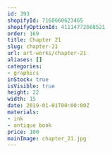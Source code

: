 ```yaml
---
id: 393
shopifyId: 7160660623465
shopifyOptionId: 41114772668521
order: 169
title: Chapter 21
slug: chapter-21
url: art-works/chapter-21
aliases: []
categories:
- graphics
inStock: true
isVisible: true
height: 22
width: 15
date: 2019-01-01T00:00:00Z
materials:
- ink
- antique book
price: 100
mainImage: chapter_21.jpg
---
```

